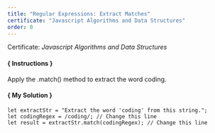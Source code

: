 ```yaml
---
title: "Regular Expressions: Extract Matches"
certificate: "Javascript Algorithms and Data Structures"
order: 0
---
```

Certificate: *Javascript Algorithms and Data Structures*

#### { Instructions }
Apply the .match() method to extract the word coding.

#### { My Solution }
```
let extractStr = "Extract the word 'coding' from this string.";
let codingRegex = /coding/; // Change this line
let result = extractStr.match(codingRegex); // Change this line
```